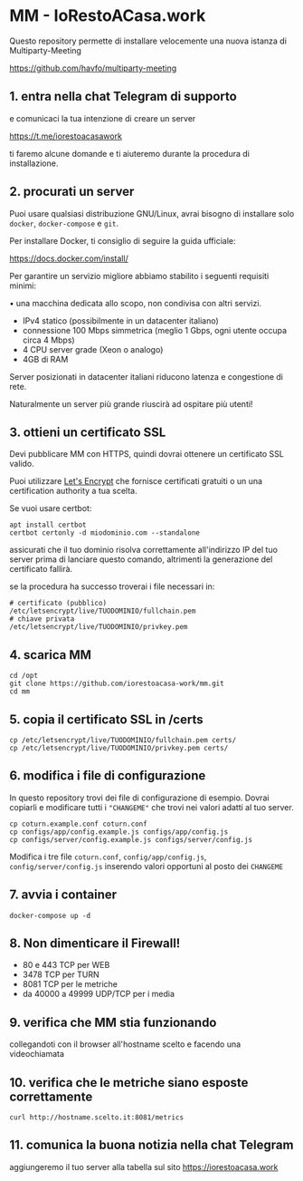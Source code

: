 # MM - IoRestoACasa.work

Questo repository permette di installare velocemente una nuova istanza di Multiparty-Meeting

https://github.com/havfo/multiparty-meeting

## 1. entra nella chat Telegram di supporto

e comunicaci la tua intenzione di creare un server

https://t.me/iorestoacasawork

ti faremo alcune domande e ti aiuteremo durante la procedura di installazione.

## 2. procurati un server
Puoi usare qualsiasi distribuzione GNU/Linux, avrai bisogno di installare solo `docker`, `docker-compose` e `git`.

Per installare Docker, ti consiglio di seguire la guida ufficiale:

https://docs.docker.com/install/

Per garantire un servizio migliore abbiamo stabilito i seguenti requisiti minimi:

• una macchina dedicata allo scopo, non condivisa con altri servizi.
* IPv4 statico (possibilmente in un datacenter italiano)
* connessione 100 Mbps simmetrica (meglio 1 Gbps, ogni utente occupa circa 4 Mbps)
* 4 CPU server grade (Xeon o analogo)
* 4GB di RAM

Server posizionati in datacenter italiani riducono latenza e congestione di rete.

Naturalmente un server più grande riuscirà ad ospitare più utenti!

## 3. ottieni un certificato SSL

Devi pubblicare MM con HTTPS, quindi dovrai ottenere un certificato SSL valido.

Puoi utilizzare [Let's Encrypt](https://letsencrypt.org) che fornisce certificati gratuiti o un una certification authority a tua scelta.

Se vuoi usare certbot:
```
apt install certbot
certbot certonly -d miodominio.com --standalone
```
assicurati che il tuo dominio risolva correttamente all'indirizzo IP del tuo server prima di lanciare questo comando, altrimenti la generazione del certificato fallirà.

se la procedura ha successo troverai i file necessari in:
```
# certificato (pubblico)
/etc/letsencrypt/live/TUODOMINIO/fullchain.pem
# chiave privata
/etc/letsencrypt/live/TUODOMINIO/privkey.pem
```

## 4. scarica MM

```
cd /opt
git clone https://github.com/iorestoacasa-work/mm.git
cd mm
```

## 5. copia il certificato SSL in /certs

```
cp /etc/letsencrypt/live/TUODOMINIO/fullchain.pem certs/
cp /etc/letsencrypt/live/TUODOMINIO/privkey.pem certs/
```

## 6. modifica i file di configurazione

In questo repository trovi dei file di configurazione di esempio. Dovrai copiarli e modificare tutti i `"CHANGEME"` che trovi nei valori adatti al tuo server.

```
cp coturn.example.conf coturn.conf
cp configs/app/config.example.js configs/app/config.js
cp configs/server/config.example.js configs/server/config.js
```

Modifica i tre file `coturn.conf`, `config/app/config.js`, `config/server/config.js` inserendo valori opportuni al posto dei `CHANGEME`

## 7. avvia i container

`docker-compose up -d`

## 8. Non dimenticare il Firewall!
* 80 e 443 TCP per WEB
* 3478 TCP per TURN
* 8081 TCP per le metriche
* da 40000 a 49999 UDP/TCP per i media

## 9. verifica che MM stia funzionando

collegandoti con il browser all'hostname scelto e facendo una videochiamata

## 10. verifica che le metriche siano esposte correttamente

`curl http://hostname.scelto.it:8081/metrics`

## 11. comunica la buona notizia nella chat Telegram

aggiungeremo il tuo server alla tabella sul sito https://iorestoacasa.work
